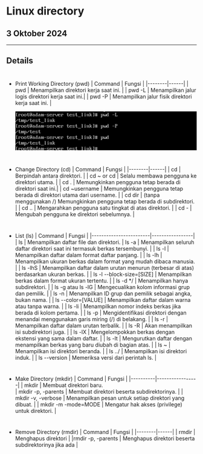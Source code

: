 # Linux directory

## 3 Oktober 2024

---

## Details

#
- Print Working Directory (pwd)
    | Command   | Fungsi |
    |--------|------|
    | pwd | Menampilkan direktori kerja saat ini. |
    | pwd -L  | Menampilkan jalur logis direktori kerja saat ini.|
    | pwd -P | Menampilkan jalur fisik direktori kerja saat ini. |

    ![PWD](https://github.com/adampnggwa/BELAJAR-YAVA247/blob/main/Image/command%20linux/pwd.png)

#
- Change Directory (cd)
    | Command   | Fungsi |
    |--------|------|
    | cd         | Berpindah antara direktori.                             |
    | cd ~ or cd | Selalu membawa pengguna ke direktori utama.            |
    | cd .       | Memungkinkan pengguna tetap berada di direktori saat ini.|
    | cd ~username | Memungkinkan pengguna tetap berada di direktori utama dari username. |
    | cd dir     | (tanpa menggunakan /) Memungkinkan pengguna tetap berada di subdirektori. |
    | cd ..      | Mengarahkan pengguna satu tingkat di atas direktori.  |
    | cd -       | Mengubah pengguna ke direktori sebelumnya.             |
#
- List (ls)
    | Command   | Fungsi      |
    |------------------------|-----------------|
    | ls         | Menampilkan daftar file dan direktori. 
    | ls -a                  | Menampilkan seluruh daftar direktori saat ini termasuk berkas tersembunyi.          |
    | ls -l                  | Menampilkan daftar dalam format daftar panjang.                                           |
    | ls -lh                 | Menampilkan ukuran berkas dalam format yang mudah dibaca manusia.                         |
    | ls -lhS                | Menampilkan daftar dalam urutan menurun (terbesar di atas) berdasarkan ukuran berkas.     |
    | ls -l --block-size=[SIZE] | Menampilkan berkas dalam format ukuran tertentu.                                         |
    | ls -d */               | Menampilkan hanya subdirektori.                                                          |
    | ls -g atau ls -lG      | Mengecualikan kolom informasi grup dan pemilik.                                          |
    | ls -n                  | Menampilkan ID grup dan pemilik sebagai angka, bukan nama.                               |
    | ls --color=[VALUE]     | Menampilkan daftar dalam warna atau tanpa warna.                                          |
    | ls -li                 | Menampilkan nomor indeks berkas jika berada di kolom pertama.                             |
    | ls -p                  | Mengidentifikasi direktori dengan menandai menggunakan garis miring (/) di belakang.       |
    | ls -r                  | Menampilkan daftar dalam urutan terbalik.                                                |
    | ls -R                  | Akan menampilkan isi subdirektori juga.                                                  |
    | ls -lX                 | Mengelompokkan berkas dengan ekstensi yang sama dalam daftar.                             |
    | ls -lt                 | Mengurutkan daftar dengan menampilkan berkas yang baru diubah di bagian atas.             |
    | ls ~                   | Menampilkan isi direktori beranda.                                                       |
    | ls ../                 | Menampilkan isi direktori induk.                                                          |
    | ls --version           | Memeriksa versi dari perintah ls.                                                          |

#
- Make Directory (mkdir)
    | Command             | Fungsi       |
    |----------|-----------------|
    | mkdir      | Membuat direktori baru.  
    | mkdir -p, -parents      | Membuat direktori beserta subdirektorinya.             |
    | mkdir -v, -verbose      | Menampilkan pesan untuk setiap direktori yang dibuat.   |
    | mkdir -m -mode=MODE     | Mengatur hak akses (privilege) untuk direktori.         |

#
- Remove Directory (rmdir)
    | Command   | Fungsi |
    |--------|------|
    | rmdir | Menghapus direktori |
    |rmdir -p, -parents | Menghapus direktori beserta subdirektorinya jika ada |
